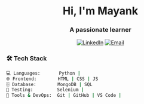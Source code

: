 <h1 align="center">Hi, I'm Mayank</h1>
<h3 align="center">A passionate learner</h3>

<p align="center">
  <a href="https://www.linkedin.com/in/mayank1o1/"><img src="https://img.shields.io/badge/LinkedIn-blue?logo=linkedin&style=flat&link=https://linkedin.com/in/your-linkedin" alt="LinkedIn"></a>
  <a href="mailto:yadavmayank1804@gmail.com"><img src="https://img.shields.io/badge/Email-D14836?logo=gmail&logoColor=white&style=flat" alt="Email"></a>
</p>

### 🛠️ Tech Stack

```bash
💻 Languages:       Python | 
🌐 Frontend:        HTML | CSS | JS
🗄️ Database:        MongoDB | SQL 
🧪 Testing:         Selenium | 
🚀 Tools & DevOps:  Git | GitHub | VS Code |

